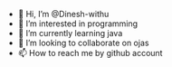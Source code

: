 - 👋 Hi, I’m @Dinesh-withu 
- 👀 I’m interested in programming
- 🌱 I’m currently learning java
- 💞️ I’m looking to collaborate on ojas
- 📫 How to reach me by github account

<!---
Dinesh-withu/Dinesh-withu is a ✨ special ✨ repository because its `README.md` (this file) appears on your GitHub profile.
You can click the Preview link to take a look at your changes.
--->
